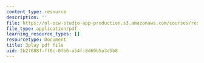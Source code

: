 ```yaml
---
content_type: resource
description: ''
file: https://ol-ocw-studio-app-production.s3.amazonaws.com/courses/res-18-005-highlights-of-calculus-spring-2010/2b27688fff6c0fb6a54f8d69b5a3d5b8_5ZpqI8zz1HM.pdf
file_type: application/pdf
learning_resource_types: []
resourcetype: Document
title: 3play pdf file
uid: 2b27688f-ff6c-0fb6-a54f-8d69b5a3d5b8
---
```


